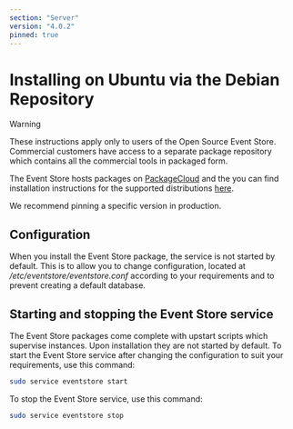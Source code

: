 ```yaml
---
section: "Server"
version: "4.0.2"
pinned: true
---
```


# Installing on Ubuntu via the Debian Repository

> [!WARNING]
> These instructions apply only to users of the Open Source Event Store. Commercial customers have access to a separate package repository which contains all the commercial tools in packaged form.

The Event Store hosts packages on [PackageCloud](https://packagecloud.io/EventStore/EventStore-OSS) and the you can find installation instructions for the supported distributions [here](https://packagecloud.io/EventStore/EventStore-OSS/install).

We recommend pinning a specific version in production.

## Configuration

When you install the Event Store package, the service is not started by default. This is to allow you to change configuration, located at _/etc/eventstore/eventstore.conf_ according to your requirements and to prevent creating a default database.

## Starting and stopping the Event Store service

The Event Store packages come complete with upstart scripts which supervise instances. Upon installation they are not started by default. To start the Event Store service after changing the configuration to suit your requirements, use this command:

```bash
sudo service eventstore start
```

To stop the Event Store service, use this command:

```bash
sudo service eventstore stop
```
